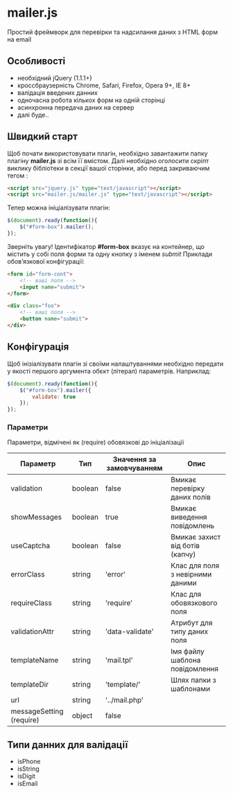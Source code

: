 # mailer.js
Простий фреймворк для перевірки та надсилання даних з HTML форм на email

## Особливості
+ необхідний jQuery (1.1.1+)
+ кроссбраузерність Chrome, Safari, Firefox, Opera 9+, IE 8+
+ валідація введених данних
+ одночасна робота кількох форм на одній сторінці
+ асинхронна передача даних на сервер
+ далі буде..



## Швидкий старт
Щоб почати використовувати плагін, необхідно завантажити папку плагіну **mailer.js** зі всім її вмістом.
Далі необхідно оголосити скріпт виклику бібліотеки в секції ***<head>*** вашої сторінки, або перед закриваючим тегом ***<body>***:

```html
<script src="jquery.js" type="text/javascript"></script>
<script src="mailer.js/mailer.js" type="text/javascript"></script>
```

Тепер можна ініціалізувати плагін:

```javascript
$(document).ready(function(){
    $("#form-box").mailer();
});
```

Зверніть увагу! Ідентифікатор **#form-box** вказує на контейнер, що містить у собі поля форми та одну кнопку з іменем *submit*
Приклади обов’язкової конфігурації:

```html
<form id="form-cont">
	<!-- ваші поля -->
	<input name="submit">
</form>
```
```html
<div class="foo">
	<!-- ваші поля -->
	<button name="submit">
</div>
```
## Конфігурація
Щоб інізіалізувати плагін зі своїми налаштуваннями необхідно передати у якості першого аргумента обєкт (літерал) параметрів.
Наприклад:

```javascript
$(document).ready(function(){
    $("#form-box").mailer({
        validate: true
    });
});
```

### Параметри
Параметри, відмічені як (require) обовязкові до ініціалізації

| Параметр        | Тип           | Значення за замовчуванням  | Опис                   |
| --------------- | ------------- | -------------------------- | ---------------------- |
| validation      | boolean       | false                      | Вмикає перевірку даних полів         |
| showMessages    | boolean       | true                       | Вмикає виведення повідомлень                       |
| useCaptcha      | boolean       | false                      | Вмикає захист від ботів (капчу)                       |
| errorClass      | string        | 'error'                    | Клас для поля з невірними даними                       |
| requireClass    | string        | 'require'                  | Клас для обовязкового поля                       |
| validationAttr  | string        | 'data-validate'            | Атрибут для типу даних поля                       |
| templateName    | string        | 'mail.tpl'                 | Імя файлу шаблона повідомлення                       |
| templateDir     | string        | 'template/'                | Шлях папки з шаблонами                       |
| url             | string        | '../mail.php'              |                        |
| messageSetting (require) | object        | false                      |                        |



## Типи данних для валідації
+ isPhone
+ isString
+ isDigit
+ isEmail